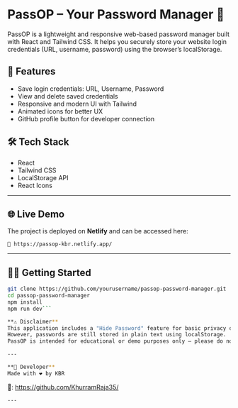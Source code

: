 # PassOP – Your Password Manager 🔐

PassOP is a lightweight and responsive web-based password manager built with React and Tailwind CSS. It helps you securely store your website login credentials (URL, username, password) using the browser’s localStorage.

## 🚀 Features
- Save login credentials: URL, Username, Password
- View and delete saved credentials
- Responsive and modern UI with Tailwind
- Animated icons for better UX
- GitHub profile button for developer connection

## 🛠️ Tech Stack
- React
- Tailwind CSS
- LocalStorage API
- React Icons

---

## 🌐 Live Demo

The project is deployed on **Netlify** and can be accessed here:
```
🔗 https://passop-kbr.netlify.app/
```
---

## 🧑‍💻 Getting Started

```bash
git clone https://github.com/yourusername/passop-password-manager.git
cd passop-password-manager
npm install
npm run dev```

**⚠️ Disclaimer**  
This application includes a "Hide Password" feature for basic privacy during use.  
However, passwords are still stored in plain text using localStorage.  
PassOP is intended for educational or demo purposes only — please do not use it to store sensitive or real-world credentials.

---

**👤 Developer**
Made with ❤️ by KBR
```
🔗: https://github.com/KhurramRaja35/
```
---
